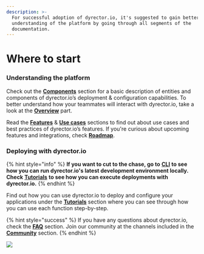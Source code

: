 ```yaml
---
description: >-
  For successful adoption of dyrector.io, it's suggested to gain better
  understanding of the platform by going through all segments of the
  documentation.
---
```


# Where to start

### Understanding the platform

Check out the [**Components**](../get-started/components.md) section for a basic description of entities and components of dyrector.io’s deployment & configuration capabilities. To better understand how your teammates will interact with dyrector.io, take a look at the [**Overview**](../get-started/overview.md) part.

Read the [**Features**](broken-reference) & [**Use cases**](../get-started/use-cases.md) sections to find out about use cases and best practices of dyrector.io’s features. If you're curious about upcoming features and integrations, check [**Roadmap**](../learn-more/roadmap/).

### Deploying with dyrector.io

{% hint style="info" %}
**If you want to cut to the chase, go to** [**CLI**](../get-started/cli.md) **to see how you can run dyrector.io's latest development environment locally. Check** [**Tutorials**](broken-reference) **to see how you can execute deployments with dyrector.io.**
{% endhint %}

Find out how you can use dyrector.io to deploy and configure your applications under the [**Tutorials**](broken-reference) section where you can see through how you can use each function step-by-step.

{% hint style="success" %}
If you have any questions about dyrector.io, check the [**FAQ**](../learn-more/faq.md) section. Join our community at the channels included in the [**Community**](../learn-more/community.md) section.
{% endhint %}

![](https://static.scarf.sh/a.png?x-pxid=d2e60e4e-2d71-486d-986b-0e58b436f604)
